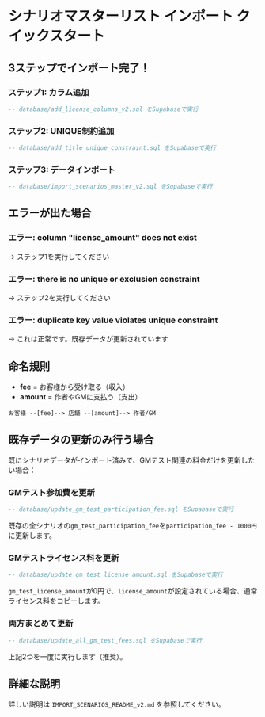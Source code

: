 # シナリオマスターリスト インポート クイックスタート

## 3ステップでインポート完了！

### ステップ1: カラム追加
```sql
-- database/add_license_columns_v2.sql をSupabaseで実行
```

### ステップ2: UNIQUE制約追加
```sql
-- database/add_title_unique_constraint.sql をSupabaseで実行
```

### ステップ3: データインポート
```sql
-- database/import_scenarios_master_v2.sql をSupabaseで実行
```

## エラーが出た場合

### エラー: column "license_amount" does not exist
→ ステップ1を実行してください

### エラー: there is no unique or exclusion constraint
→ ステップ2を実行してください

### エラー: duplicate key value violates unique constraint
→ これは正常です。既存データが更新されています

## 命名規則

- **fee** = お客様から受け取る（収入）
- **amount** = 作者やGMに支払う（支出）

```
お客様 --[fee]--> 店舗 --[amount]--> 作者/GM
```

## 既存データの更新のみ行う場合

既にシナリオデータがインポート済みで、GMテスト関連の料金だけを更新したい場合：

### GMテスト参加費を更新
```sql
-- database/update_gm_test_participation_fee.sql をSupabaseで実行
```
既存の全シナリオの`gm_test_participation_fee`を`participation_fee - 1000円`に更新します。

### GMテストライセンス料を更新
```sql
-- database/update_gm_test_license_amount.sql をSupabaseで実行
```
`gm_test_license_amount`が0円で、`license_amount`が設定されている場合、通常ライセンス料をコピーします。

### 両方まとめて更新
```sql
-- database/update_all_gm_test_fees.sql をSupabaseで実行
```
上記2つを一度に実行します（推奨）。

## 詳細な説明

詳しい説明は `IMPORT_SCENARIOS_README_v2.md` を参照してください。

